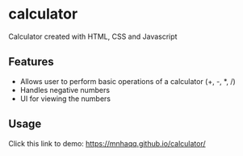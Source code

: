 # calculator

Calculator created with HTML, CSS and Javascript

## Features

- Allows user to perform basic operations of a calculator (+, -, *, /)
- Handles negative numbers
- UI for viewing the numbers

## Usage

Click this link to demo: https://mnhaqq.github.io/calculator/